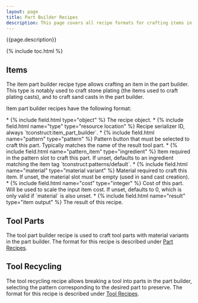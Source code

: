 ```yaml
---
layout: page
title: Part Builder Recipes
description: This page covers all recipe formats for crafting items in the Tinkers' Construct part builder.
---
```

{{page.description}}

{% include toc.html %}

## Items

The item part builder recipe type allows crafting an item in the part builder. This type is notably used to craft stone plating (the items used to craft plating casts), and to craft sand casts in the part builder.

Item part builder recipes have the following format:

<div class="treeview" markdown=1>
* {% include field.html type="object" %} The recipe object.
    * {% include field.html name="type" type="resource location" %} Recipe serializer ID, always `tconstruct:item_part_builder`.
    * {% include field.html name="pattern" type="pattern" %} Pattern button that must be selected to craft this part. Typically matches the name of the result tool part.
    * {% include field.html name="pattern_item" type="ingredient" %} Item required in the pattern slot to craft this part. If unset, defaults to an ingredient matching the item tag `tconstruct:patterns/default`.
    * {% include field.html name="material" type="material variant" %} Material required to craft this item. If unset, the material slot must be empty (used in sand cast creation).
    * {% include field.html name="cost" type="integer" %} Cost of this part. Will be used to scale the input item cost. If unset, defaults to 0, which is only valid if `material` is also unset.
    * {% include field.html name="result" type="item output" %} The result of this recipe.
</div>

## Tool Parts

The tool part builder recipe is used to craft tool parts with material variants in the part builder. The format for this recipe is described under [Part Recipes](../parts#part-builder).

## Tool Recycling

The tool recycling recipe allows breaking a tool into parts in the part builder, selecting the pattern corresponding to the desired part to preserve. The format for this recipe is described under [Tool Recipes](../tools#tool-recycling).